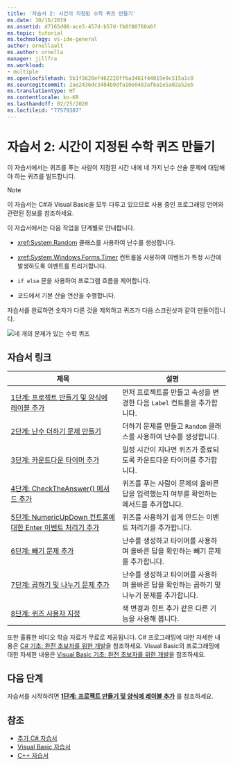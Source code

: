 ```yaml
---
title: '자습서 2: 시간이 지정된 수학 퀴즈 만들기'
ms.date: 10/16/2019
ms.assetid: d7165d08-ace3-457d-b57d-fb8f80760a6f
ms.topic: tutorial
ms.technology: vs-ide-general
author: ornellaalt
ms.author: ornella
manager: jillfra
ms.workload:
- multiple
ms.openlocfilehash: 5b1f3620ef462228ff6a3461f44019e9c515a1c0
ms.sourcegitcommit: 2ae2436dc3484b9dfa10e0483afba1e5a02a52eb
ms.translationtype: HT
ms.contentlocale: ko-KR
ms.lasthandoff: 02/25/2020
ms.locfileid: "77579307"
---
```

# <a name="tutorial-2-create-a-timed-math-quiz"></a>자습서 2: 시간이 지정된 수학 퀴즈 만들기

이 자습서에서는 퀴즈를 푸는 사람이 지정된 시간 내에 네 가지 난수 산술 문제에 대답해야 하는 퀴즈를 빌드합니다.

> [!NOTE]
> 이 자습서는 C#과 Visual Basic을 모두 다루고 있으므로 사용 중인 프로그래밍 언어와 관련된 정보를 참조하세요.

이 자습서에서는 다음 작업을 단계별로 안내합니다.

- <xref:System.Random> 클래스를 사용하여 난수를 생성합니다.

- <xref:System.Windows.Forms.Timer> 컨트롤을 사용하여 이벤트가 특정 시간에 발생하도록 이벤트를 트리거합니다.

- `if else` 문을 사용하여 프로그램 흐름을 제어합니다.

- 코드에서 기본 산술 연산을 수행합니다.

자습서를 완료하면 숫자가 다른 것을 제외하고 퀴즈가 다음 스크린샷과 같이 만들어집니다.

![네 개의 문제가 있는 수학 퀴즈](../ide/media/express_finishedquiz.png)

## <a name="tutorial-links"></a>자습서 링크

|제목|설명|
|-----------|-----------------|
|[1단계: 프로젝트 만들기 및 양식에 레이블 추가](../ide/step-1-create-a-project-and-add-labels-to-your-form.md)|먼저 프로젝트를 만들고 속성을 변경한 다음 `Label` 컨트롤을 추가합니다.|
|[2단계: 난수 더하기 문제 만들기](../ide/step-2-create-a-random-addition-problem.md)|더하기 문제를 만들고 `Random` 클래스를 사용하여 난수를 생성합니다.|
|[3단계: 카운트다운 타이머 추가](../ide/step-3-add-a-countdown-timer.md)|일정 시간이 지나면 퀴즈가 종료되도록 카운트다운 타이머를 추가합니다.|
|[4단계: CheckTheAnswer() 메서드 추가](../ide/step-4-add-the-checktheanswer-parens-method.md)|퀴즈를 푸는 사람이 문제의 올바른 답을 입력했는지 여부를 확인하는 메서드를 추가합니다.|
|[5단계: NumericUpDown 컨트롤에 대한 Enter 이벤트 처리기 추가](../ide/step-5-add-enter-event-handlers-for-the-numericupdown-controls.md)|퀴즈를 사용하기 쉽게 만드는 이벤트 처리기를 추가합니다.|
|[6단계: 빼기 문제 추가](../ide/step-6-add-a-subtraction-problem.md)|난수를 생성하고 타이머를 사용하며 올바른 답을 확인하는 빼기 문제를 추가합니다.|
|[7단계: 곱하기 및 나누기 문제 추가](../ide/step-7-add-multiplication-and-division-problems.md)|난수를 생성하고 타이머를 사용하며 올바른 답을 확인하는 곱하기 및 나누기 문제를 추가합니다.|
|[8단계: 퀴즈 사용자 지정](../ide/step-8-customize-the-quiz.md)|색 변경과 힌트 추가 같은 다른 기능을 사용해 봅니다.|

또한 훌륭한 비디오 학습 자료가 무료로 제공됩니다. C# 프로그래밍에 대한 자세한 내용은 [C# 기초: 완전 초보자를 위한 개발](https://channel9.msdn.com/Series/C-Sharp-Fundamentals-Development-for-Absolute-Beginners)을 참조하세요. Visual Basic의 프로그래밍에 대한 자세한 내용은 [Visual Basic 기초: 완전 초보자를 위한 개발](https://channel9.msdn.com/Series/Visual-Basic-Development-for-Absolute-Beginners)을 참조하세요.

## <a name="next-steps"></a>다음 단계

자습서를 시작하려면 **[1단계: 프로젝트 만들기 및 양식에 레이블 추가](../ide/step-1-create-a-project-and-add-labels-to-your-form.md)** 를 참조하세요.

## <a name="see-also"></a>참조

* [추가 C# 자습서](/visualstudio/get-started/csharp/)
* [Visual Basic 자습서](/visualstudio/get-started/visual-basic/)
* [C++ 자습서](/cpp/get-started/tutorial-console-cpp)
